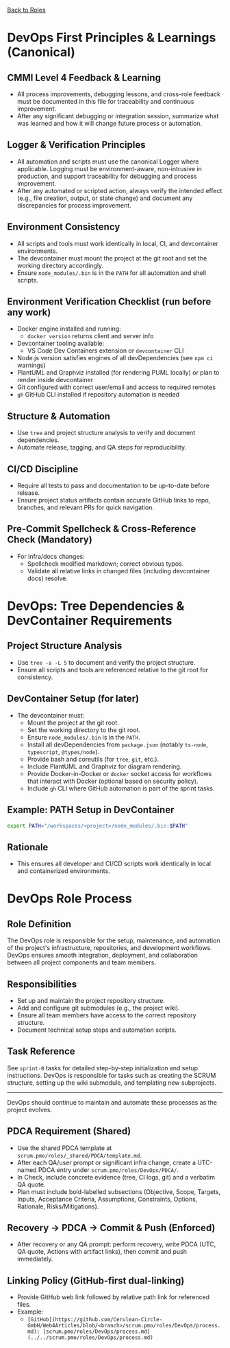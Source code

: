 [Back to Roles](../)

# DevOps First Principles & Learnings (Canonical)

## CMMI Level 4 Feedback & Learning
- All process improvements, debugging lessons, and cross-role feedback must be documented in this file for traceability and continuous improvement.
- After any significant debugging or integration session, summarize what was learned and how it will change future process or automation.

## Logger & Verification Principles
- All automation and scripts must use the canonical Logger where applicable. Logging must be environment-aware, non-intrusive in production, and support traceability for debugging and process improvement.
- After any automated or scripted action, always verify the intended effect (e.g., file creation, output, or state change) and document any discrepancies for process improvement.

## Environment Consistency
- All scripts and tools must work identically in local, CI, and devcontainer environments.
- The devcontainer must mount the project at the git root and set the working directory accordingly.
- Ensure `node_modules/.bin` is in the `PATH` for all automation and shell scripts.

## Environment Verification Checklist (run before any work)
- Docker engine installed and running:
  - `docker version` returns client and server info
- Devcontainer tooling available:
  - VS Code Dev Containers extension or `devcontainer` CLI
- Node.js version satisfies engines of all devDependencies (see `npm ci` warnings)
- PlantUML and Graphviz installed (for rendering PUML locally) or plan to render inside devcontainer
- Git configured with correct user/email and access to required remotes
- `gh` GitHub CLI installed if repository automation is needed

## Structure & Automation
- Use `tree` and project structure analysis to verify and document dependencies.
- Automate release, tagging, and QA steps for reproducibility.

## CI/CD Discipline
- Require all tests to pass and documentation to be up-to-date before release.
- Ensure project status artifacts contain accurate GitHub links to repo, branches, and relevant PRs for quick navigation.

## Pre-Commit Spellcheck & Cross-Reference Check (Mandatory)
- For infra/docs changes:
  - Spellcheck modified markdown; correct obvious typos.
  - Validate all relative links in changed files (including devcontainer docs) resolve.

# DevOps: Tree Dependencies & DevContainer Requirements

## Project Structure Analysis
- Use `tree -a -L 5` to document and verify the project structure.
- Ensure all scripts and tools are referenced relative to the git root for consistency.

## DevContainer Setup (for later)
- The devcontainer must:
  - Mount the project at the git root.
  - Set the working directory to the git root.
  - Ensure `node_modules/.bin` is in the `PATH`.
  - Install all devDependencies from `package.json` (notably `ts-node`, `typescript`, `@types/node`).
  - Provide bash and coreutils (for `tree`, `git`, etc.).
  - Include PlantUML and Graphviz for diagram rendering.
  - Provide Docker-in-Docker or `docker` socket access for workflows that interact with Docker (optional based on security policy).
  - Include `gh` CLI where GitHub automation is part of the sprint tasks.

## Example: PATH Setup in DevContainer
```bash
export PATH="/workspaces/<project>/node_modules/.bin:$PATH"
```

## Rationale
- This ensures all developer and CI/CD scripts work identically in local and containerized environments.
# DevOps Role Process

## Role Definition
The DevOps role is responsible for the setup, maintenance, and automation of the project's infrastructure, repositories, and development workflows. DevOps ensures smooth integration, deployment, and collaboration between all project components and team members.

## Responsibilities
- Set up and maintain the project repository structure.
- Add and configure git submodules (e.g., the project wiki).
- Ensure all team members have access to the correct repository structure.
- Document technical setup steps and automation scripts.

## Task Reference
See `sprint-0` tasks for detailed step-by-step initialization and setup instructions. DevOps is responsible for tasks such as creating the SCRUM structure, setting up the wiki submodule, and templating new subprojects.

---
DevOps should continue to maintain and automate these processes as the project evolves.

## PDCA Requirement (Shared)
- Use the shared PDCA template at `scrum.pmo/roles/_shared/PDCA/template.md`.
- After each QA/user prompt or significant infra change, create a UTC-named PDCA entry under `scrum.pmo/roles/DevOps/PDCA/`.
- In Check, include concrete evidence (tree, CI logs, git) and a verbatim QA quote.
- Plan must include bold-labelled subsections (Objective, Scope, Targets, Inputs, Acceptance Criteria, Assumptions, Constraints, Options, Rationale, Risks/Mitigations).

## Recovery → PDCA → Commit & Push (Enforced)
- After recovery or any QA prompt: perform recovery, write PDCA (UTC, QA quote, Actions with artifact links), then commit and push immediately.

## Linking Policy (GitHub-first dual-linking)
- Provide GitHub web link followed by relative path link for referenced files.
- Example:
  - `[GitHub](https://github.com/Cerulean-Circle-GmbH/Web4Articles/blob/<branch>/scrum.pmo/roles/DevOps/process.md): [scrum.pmo/roles/DevOps/process.md](../../scrum.pmo/roles/DevOps/process.md)`
